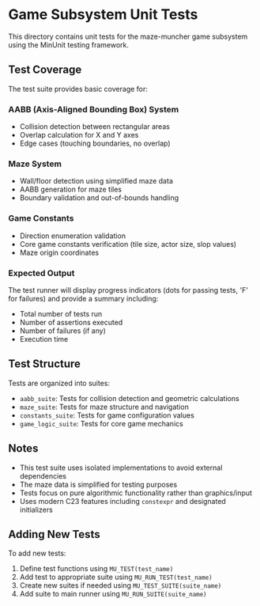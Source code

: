 # Game Subsystem Unit Tests

This directory contains unit tests for the maze-muncher game subsystem using the MinUnit testing framework.

## Test Coverage

The test suite provides basic coverage for:

### AABB (Axis-Aligned Bounding Box) System

- Collision detection between rectangular areas
- Overlap calculation for X and Y axes
- Edge cases (touching boundaries, no overlap)

### Maze System  

- Wall/floor detection using simplified maze data
- AABB generation for maze tiles
- Boundary validation and out-of-bounds handling

### Game Constants

- Direction enumeration validation
- Core game constants verification (tile size, actor size, slop values)
- Maze origin coordinates

### Expected Output

The test runner will display progress indicators (dots for passing tests, 'F' for failures) and provide a summary including:

- Total number of tests run
- Number of assertions executed  
- Number of failures (if any)
- Execution time

## Test Structure

Tests are organized into suites:

- `aabb_suite`: Tests for collision detection and geometric calculations
- `maze_suite`: Tests for maze structure and navigation
- `constants_suite`: Tests for game configuration values
- `game_logic_suite`: Tests for core game mechanics

## Notes

- This test suite uses isolated implementations to avoid external dependencies
- The maze data is simplified for testing purposes
- Tests focus on pure algorithmic functionality rather than graphics/input
- Uses modern C23 features including `constexpr` and designated initializers

## Adding New Tests

To add new tests:

1. Define test functions using `MU_TEST(test_name)`
2. Add test to appropriate suite using `MU_RUN_TEST(test_name)`
3. Create new suites if needed using `MU_TEST_SUITE(suite_name)`
4. Add suite to main runner using `MU_RUN_SUITE(suite_name)`
